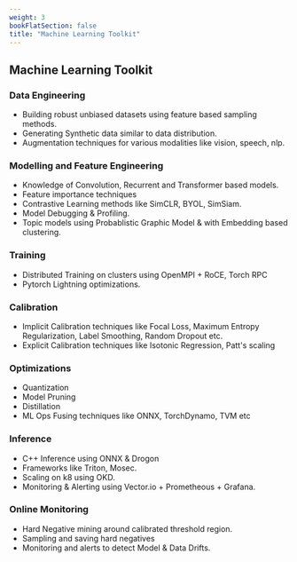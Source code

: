 ```yaml
---
weight: 3
bookFlatSection: false
title: "Machine Learning Toolkit"
---
```


## **Machine Learning Toolkit**

### **Data Engineering**
* Building robust unbiased datasets using feature based sampling methods.
* Generating Synthetic data similar to data distribution.
* Augmentation techniques for various modalities like vision, speech, nlp.

### **Modelling and Feature Engineering**
* Knowledge of Convolution, Recurrent and Transformer based models.
* Feature importance techniques
* Contrastive Learning methods like SimCLR, BYOL, SimSiam.
* Model Debugging & Profiling.
* Topic models using Probablistic Graphic Model & with Embedding based clustering.

### **Training**
* Distributed Training on clusters using OpenMPI + RoCE, Torch RPC
* Pytorch Lightning optimizations.

### **Calibration**
* Implicit Calibration techniques like Focal Loss, Maximum Entropy Regularization, Label Smoothing, Random Dropout etc.
* Explicit Calibration techniques like Isotonic Regression, Patt's scaling

### **Optimizations**
* Quantization
* Model Pruning
* Distillation
* ML Ops Fusing techniques like ONNX, TorchDynamo, TVM etc

### **Inference**
* C++ Inference using ONNX & Drogon
* Frameworks like Triton, Mosec.
* Scaling on k8 using OKD.
* Monitoring & Alerting using Vector.io + Prometheous + Grafana.

### **Online Monitoring**
* Hard Negative mining around calibrated threshold region.
* Sampling and saving hard negatives
* Monitoring and alerts to detect Model & Data Drifts.
